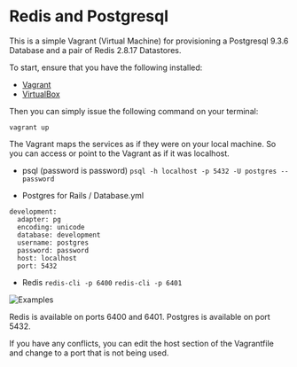 Redis and Postgresql
===========

This is a simple Vagrant (Virtual Machine) for provisioning a Postgresql 9.3.6 Database and a pair of Redis 2.8.17 Datastores. 

To start, ensure that you have the following installed:

* [Vagrant](http://www.vagrantup.com)
* [VirtualBox](http://www.virtualbox.com)

Then you can simply issue the following command on your terminal:

` vagrant up `

The Vagrant maps the services as if they were on your local machine. So you can access or point to the Vagrant as if it was localhost.

* psql (password is password)
` psql -h localhost -p 5432 -U postgres --password `

* Postgres for Rails / Database.yml

```
development:
  adapter: pg
  encoding: unicode
  database: development
  username: postgres
  password: password
  host: localhost
  port: 5432
```

* Redis
` redis-cli -p 6400 `
` redis-cli -p 6401 `

![Examples](http://i.imgur.com/pZyA8QZ.gif)

Redis is available on ports 6400 and 6401.
Postgres is available on port 5432.

If you have any conflicts, you can edit the host section of the Vagrantfile and change to a port that is not being used.
